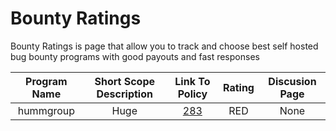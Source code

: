 # Bounty Ratings
Bounty Ratings is page that allow you to track and choose best self hosted bug bounty programs with good payouts and fast responses


| Program Name | Short Scope Description    | Link To Policy    | Rating   | Discusion Page |
| :---:   | :---: | :---: | :---:   | :---: |
| hummgroup | Huge   | [283](https://www.shophumm.com/humm-group/security/)   | RED | None |
